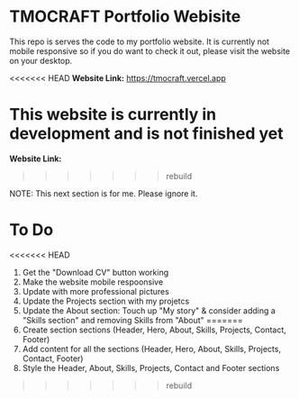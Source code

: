 # TMOCRAFT Portfolio Webisite
This repo is serves the code to my portfolio website. It is currently not mobile responsive 
so if you do want to check it out, please visit the website on your desktop.

<<<<<<< HEAD
**Website Link:** https://tmocraft.vercel.app

This website is currently in development and is not finished yet
=======
**Website Link:** 
>>>>>>> rebuild

NOTE: This next section is for me. Please ignore it.

# To Do
<<<<<<< HEAD
1. Get the "Download CV" button working
2. Make the website mobile respoonsive
3. Update with more professional pictures
5. Update the Projects section with my projetcs
6. Update the About section: Touch up "My story" & consider adding a "Skills section" and removing Skills from "About"
=======
1. Create section sections (Header, Hero, About, Skills, Projects, Contact, Footer)
2. Add content for all the sections (Header, Hero, About, Skills, Projects, Contact, Footer)
3. Style the Header, About, Skills, Projects, Contact and Footer sections
>>>>>>> rebuild
